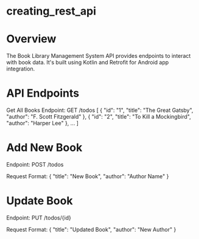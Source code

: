 # creating_rest_api

# Overview

The Book Library Management System API provides endpoints to interact with book data. It's built using Kotlin and Retrofit for Android app integration.

# API Endpoints
Get All Books
Endpoint: GET /todos
[
  {
    "id": "1",
    "title": "The Great Gatsby",
    "author": "F. Scott Fitzgerald"
  },
  {
    "id": "2",
    "title": "To Kill a Mockingbird",
    "author": "Harper Lee"
  },
  ...
]

# Add New Book
Endpoint: POST /todos

Request Format:
{
  "title": "New Book",
  "author": "Author Name"
}
# Update Book
Endpoint: PUT /todos/{id}

Request Format:
{
  "title": "Updated Book",
  "author": "New Author"
}


